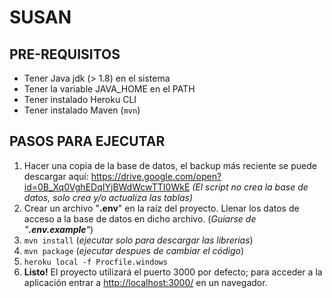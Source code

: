 # SUSAN #
## PRE-REQUISITOS ##

- Tener Java jdk (> 1.8) en el sistema
- Tener la variable JAVA_HOME en el PATH
- Tener instalado Heroku CLI
- Tener instalado Maven (`mvn`)

## PASOS PARA EJECUTAR ##

1.  Hacer una copia de la base de datos, el backup más reciente se puede descargar aquí: <https://drive.google.com/open?id=0B_Xq0VghEDqIYjBWdWcwTTI0WkE>
*(El script no crea la base de datos, solo crea y/o actualiza las tablas)*
2. Crear un archivo "**.env**" en la raíz del proyecto. Llenar los datos de acceso a la base de datos en dicho archivo. (*Guiarse de "**.env.example**"*)
3. `mvn install` (*ejecutar solo para descargar las librerias*)
4. `mvn package` (*ejecutar despues de cambiar el código*) 
5. `heroku local -f Procfile.windows`
6. **Listo!** El proyecto utilizará el puerto 3000 por defecto; para acceder a la aplicación entrar a <http://localhost:3000/> en un navegador.